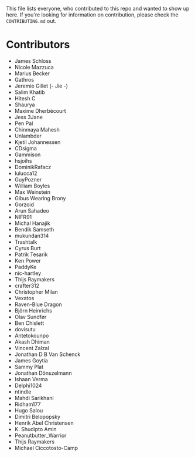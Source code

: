 This file lists everyone, who contributed to this repo and wanted to show up here. If you're looking for information on contribution, please check the `CONTRIBUTING.md` out.

# Contributors

- James Schloss
- Nicole Mazzuca
- Marius Becker
- Gathros
- Jeremie Gillet (- Jie -)
- Salim Khatib
- Hitesh C
- Shaurya
- Maxime Dherbécourt
- Jess 3Jane
- Pen Pal
- Chinmaya Mahesh
- Unlambder
- Kjetil Johannessen
- CDsigma
- Gammison
- hsjoihs
- DominikRafacz
- lulucca12
- GuyPozner
- William Boyles
- Max Weinstein
- Gibus Wearing Brony
- Gorzoid
- Arun Sahadeo
- NIFR91
- Michal Hanajik
- Bendik Samseth
- mukundan314
- Trashtalk
- Cyrus Burt
- Patrik Tesarik
- Ken Power
- PaddyKe
- nic-hartley
- Thijs Raymakers
- crafter312
- Christopher Milan
- Vexatos
- Raven-Blue Dragon
- Björn Heinrichs
- Olav Sundfør
- Ben Chislett
- dovisutu
- Antetokounpo
- Akash Dhiman
- Vincent Zalzal
- Jonathan D B Van Schenck
- James Goytia
- Sammy Plat
- Jonathan Dönszelmann
- Ishaan Verma
- Delphi1024
- ntindle
- Mahdi Sarikhani
- Ridham177
- Hugo Salou
- Dimitri Belopopsky
- Henrik Abel Christensen
- K. Shudipto Amin
- Peanutbutter_Warrior
- Thijs Raymakers 
- Michael Ciccotosto-Camp
